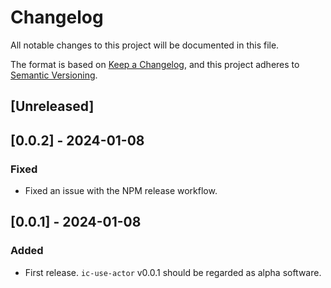 # Changelog

All notable changes to this project will be documented in this file.

The format is based on [Keep a Changelog](https://keepachangelog.com/en/1.0.0/),
and this project adheres to [Semantic Versioning](https://semver.org/spec/v2.0.0.html).

## [Unreleased]

## [0.0.2] - 2024-01-08

### Fixed

- Fixed an issue with the NPM release workflow.

## [0.0.1] - 2024-01-08

### Added

- First release. `ic-use-actor` v0.0.1 should be regarded as alpha software.

